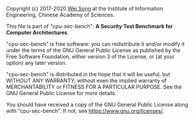 Copyright (c) 2017-2020 [Wei Song](mailto:wsong83@gmail.com) at the Institute of
Information Engineering, Chinese Academy of Sciences.

This file is part of "cpu-sec-bench": 
**A Security Test Benchmark for Computer Architectures**.

"cpu-sec-bench" is free software: you can redistribute it and/or modify
it under the terms of the GNU General Public License as published by
the Free Software Foundation, either version 3 of the License, or
(at your option) any later version.

"cpu-sec-bench" is distributed in the hope that it will be useful,
but WITHOUT ANY WARRANTY; without even the implied warranty of
MERCHANTABILITY or FITNESS FOR A PARTICULAR PURPOSE.  See the
GNU General Public License for more details.

You should have received a copy of the GNU General Public License
along with "cpu-sec-bench".  If not, see <https://www.gnu.org/licenses/>.
